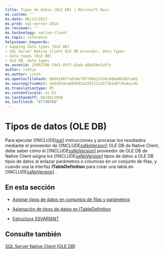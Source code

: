 ```yaml
---
title: Tipos de datos (OLE DB) | Microsoft Docs
ms.custom: ''
ms.date: 06/13/2017
ms.prod: sql-server-2014
ms.reviewer: ''
ms.technology: native-client
ms.topic: reference
helpviewer_keywords:
- mapping data types [OLE DB]
- SQL Server Native Client OLE DB provider, data types
- data types [OLE DB]
- OLE DB, data types
ms.assetid: 15953706-f0d1-45f5-a2eb-a8bd36e1a5fc
author: rothja
ms.author: jroth
ms.openlocfilehash: 860d188f7a934e707766b157d4c089a88207ce02
ms.sourcegitcommit: ad4d92dce894592a259721a1571b1d8736abacdb
ms.translationtype: MT
ms.contentlocale: es-ES
ms.lasthandoff: 08/04/2020
ms.locfileid: "87749769"
---
```

# <a name="data-types-ole-db"></a>Tipos de datos (OLE DB)
  Para ejecutar [!INCLUDE[tsql](../../includes/tsql-md.md)] instrucciones y procesar los resultados mediante el proveedor de [!INCLUDE[ssNoVersion](../../includes/ssnoversion-md.md)] OLE DB de Native Client, debe saber cómo el [!INCLUDE[ssNoVersion](../../includes/ssnoversion-md.md)] proveedor de OLE DB de Native Client asigna los [!INCLUDE[ssNoVersion](../../includes/ssnoversion-md.md)] tipos de datos a OLE DB tipos de datos al enlazar parámetros o columnas en un conjunto de filas, y cuando usa la interfaz **ITableDefinition** para crear una tabla en [!INCLUDE[ssNoVersion](../../includes/ssnoversion-md.md)] .  
  
## <a name="in-this-section"></a>En esta sección  
  
-   [Asignar tipos de datos en conjuntos de filas y parámetros](data-type-mapping-in-rowsets-and-parameters.md)  
  
-   [Asignación de tipos de datos en ITableDefinition](data-type-mapping-in-itabledefinition.md)  
  
-   [Estructura SSVARIANT](ssvariant-structure.md)  
  
## <a name="see-also"></a>Consulte también  
 [SQL Server Native Client &#40;OLE DB&#41;](../native-client/ole-db/sql-server-native-client-ole-db.md)  
  
  
